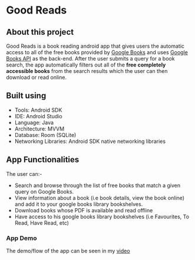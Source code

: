 # Good Reads

## About this project
Good Reads is a book reading android app that gives users the automatic access to all of the free books provided by [Google Books](books.google.com) and uses [Google Books API](https://developers.google.com/books) as the back-end.
After the user submits a query for a book search, the app automatically filters out all of the **free completely accessible books**  from the search results which the user can then download or read online.
## Built using
- Tools: Android SDK
- IDE: Android Studio
- Language: Java
- Architecture: MVVM
- Database: Room (SQLite)
- Networking Libraries: Android SDK native networking libraries
## App Functionalities
The user can:-
- Search and browse through the list of free books that match a given query on Google Books.
- View information about a book (i.e book details, view the book online) and add it to your google books library bookshelves.
- Download books whose PDF is available and read offline
- Have access to his google books library bookshelves (i.e Favourites, To Read, Have Read, etc)
### App Demo
The demo/flow of the app can be seen in my [video](https://www.youtube.com/watch?v=vPFnvKK4NBY&t=11s)

 
